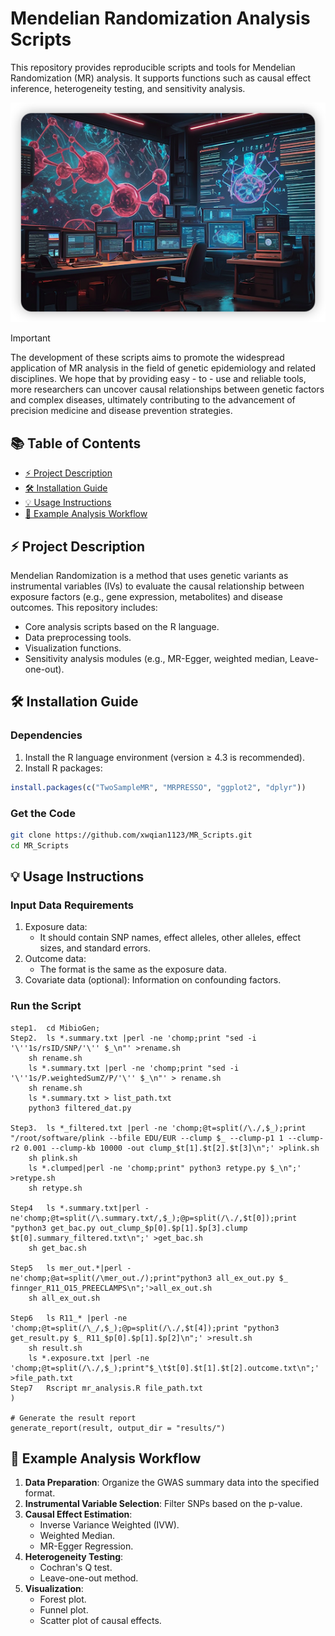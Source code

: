 # Mendelian Randomization Analysis Scripts  
This repository provides reproducible scripts and tools for Mendelian Randomization (MR) analysis. It supports functions such as causal effect inference, heterogeneity testing, and sensitivity analysis.

![IMAGE](https://github.com/xwqian1123/MR_Scripts/blob/main/img/mr.png)

> [!IMPORTANT]
> The development of these scripts aims to promote the widespread application of MR analysis in the field of genetic epidemiology and related disciplines. We hope that by providing easy - to - use and reliable tools, more researchers can uncover causal relationships between genetic factors and complex diseases, ultimately contributing to the advancement of precision medicine and disease prevention strategies.

## 📚 Table of Contents
- [⚡ Project Description](#project-description)
- [🛠️ Installation Guide](#installation-guide)
- [💡 Usage Instructions](#usage-instructions)
- [🤖 Example Analysis Workflow](#example-analysis-workflow)

## ⚡ Project Description
Mendelian Randomization is a method that uses genetic variants as instrumental variables (IVs) to evaluate the causal relationship between exposure factors (e.g., gene expression, metabolites) and disease outcomes. This repository includes:
- Core analysis scripts based on the R language.
- Data preprocessing tools.
- Visualization functions.
- Sensitivity analysis modules (e.g., MR-Egger, weighted median, Leave-one-out).

## 🛠️ Installation Guide
### Dependencies
1. Install the R language environment (version ≥ 4.3 is recommended).
2. Install R packages:
```r
install.packages(c("TwoSampleMR", "MRPRESSO", "ggplot2", "dplyr"))   
```

### Get the Code
```bash
git clone https://github.com/xwqian1123/MR_Scripts.git
cd MR_Scripts
```

## 💡 Usage Instructions
### Input Data Requirements
1. Exposure data:
   - It should contain SNP names, effect alleles, other alleles, effect sizes, and standard errors.
2. Outcome data:
   - The format is the same as the exposure data.
3. Covariate data (optional): Information on confounding factors.

### Run the Script
```shell
step1.  cd MibioGen; 
Step2.  ls *.summary.txt |perl -ne 'chomp;print "sed -i '\''1s/rsID/SNP/'\'' $_\n"' >rename.sh
	sh rename.sh
	ls *.summary.txt |perl -ne 'chomp;print "sed -i '\''1s/P.weightedSumZ/P/'\'' $_\n"' > rename.sh
	sh rename.sh
	ls *.summary.txt > list_path.txt
	python3 filtered_dat.py

Step3.	ls *_filtered.txt |perl -ne 'chomp;@t=split(/\./,$_);print "/root/software/plink --bfile EDU/EUR --clump $_ --clump-p1 1 --clump-r2 0.001 --clump-kb 10000 -out clump_$t[1].$t[2].$t[3]\n";' >plink.sh
	sh plink.sh
	ls *.clumped|perl -ne 'chomp;print" python3 retype.py $_\n";' >retype.sh
	sh retype.sh

Step4	ls *.summary.txt|perl -ne'chomp;@t=split(/\.summary.txt/,$_);@p=split(/\./,$t[0]);print "python3 get_bac.py out_clump_$p[0].$p[1].$p[3].clump $t[0].summary_filtered.txt\n";' >get_bac.sh
	sh get_bac.sh

Step5	ls mer_out.*|perl -ne'chomp;@at=split(/\mer_out./);print"python3 all_ex_out.py $_ finnger_R11_O15_PREECLAMPS\n";'>all_ex_out.sh
	sh all_ex_out.sh

Step6   ls R11_* |perl -ne 'chomp;@t=split(/\_/,$_);@p=split(/\./,$t[4]);print "python3 get_result.py $_ R11_$p[0].$p[1].$p[2]\n";' >result.sh
	sh result.sh
	ls *.exposure.txt |perl -ne 'chomp;@t=split(/\./,$_);print"$_\t$t[0].$t[1].$t[2].outcome.txt\n";' >file_path.txt
Step7	Rscript mr_analysis.R file_path.txt
)

# Generate the result report
generate_report(result, output_dir = "results/")
```

## 🤖 Example Analysis Workflow
1. **Data Preparation**: Organize the GWAS summary data into the specified format.
2. **Instrumental Variable Selection**: Filter SNPs based on the p-value.
3. **Causal Effect Estimation**:
   - Inverse Variance Weighted (IVW).
   - Weighted Median.
   - MR-Egger Regression.
4. **Heterogeneity Testing**:
   - Cochran's Q test.
   - Leave-one-out method.
5. **Visualization**:
   - Forest plot.
   - Funnel plot.
   - Scatter plot of causal effects.






